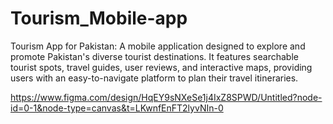 # Tourism_Mobile-app
Tourism App for Pakistan: A mobile application designed to explore and promote Pakistan's diverse tourist destinations. It features searchable tourist spots, travel guides, user reviews, and interactive maps, providing users with an easy-to-navigate platform to plan their travel itineraries.


https://www.figma.com/design/HqEY9sNXeSe1j4IxZ8SPWD/Untitled?node-id=0-1&node-type=canvas&t=LKwnfEnFT2lyvNIn-0
